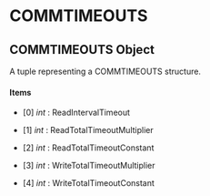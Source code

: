 # COMMTIMEOUTS

## COMMTIMEOUTS Object

A tuple representing a COMMTIMEOUTS structure\.

#### Items


  - \[0\] *int* : ReadIntervalTimeout

    

  - \[1\] *int* : ReadTotalTimeoutMultiplier

    

  - \[2\] *int* : ReadTotalTimeoutConstant

    

  - \[3\] *int* : WriteTotalTimeoutMultiplier

    

  - \[4\] *int* : WriteTotalTimeoutConstant

    